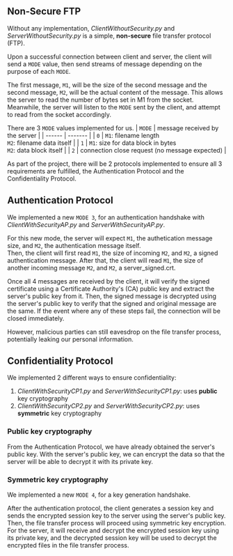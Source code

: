 ## Non-Secure FTP
Without any implementation, *ClientWithoutSecurity.py* and *ServerWithoutSecurity.py* is a simple, **non-secure** file transfer protocol (FTP).

Upon a successful connection between client and server, the client will send a `MODE` value, then send streams of message depending on the purpose of each `MODE`.

The first message, `M1`, will be the size of the second message and the second message, `M2`, will be the actual content of the message. This allows the server to read the number of bytes set in M1 from the socket.<br>
Meanwhile, the server will listen to the `MODE` sent by the client, and attempt to read from the socket accordingly.

There are 3 `MODE` values implemented for us.
| `MODE` | message received by the server |
| ------ | ------- |
| `0` | `M1`: filename length<br> `M2`: filename data itself |
| `1` | `M1`: size for data block in bytes<br> `M2`: data block itself |
| `2` | connection close request (no message expected) |

As part of the project, there will be 2 protocols implemented to ensure all 3 requirements are fulfilled, the Authentication Protocol and the Confidentiality Protocol.

## Authentication Protocol
We implemented a new `MODE 3`, for an authentication handshake with *ClientWithSecurityAP.py* and *ServerWithSecurityAP.py*.

For this new mode, the server will expect `M1`, the authetication message size, and `M2`, the authentication message itself.<br>
Then, the client will first read `M1`, the size of incoming `M2`, and `M2`, a signed authentication message. After that, the client will read `M1`, the size of another incoming message `M2`, and `M2`, a server_signed.crt.

Once all 4 messages are received by the client, it will verify the signed certificate using a Certificate Authority's (CA) public key and extract the server's public key from it. Then, the signed message is decrypted using the server's public key to verify that the signed and original message are the same. If the event where any of these steps fail, the connection will be closed immediately.

However, malicious parties can still eavesdrop on the file transfer process, potentially leaking our personal information.

## Confidentiality Protocol
We implemented 2 different ways to ensure confidentiality:<br>
1. *ClientWithSecurityCP1.py* and *ServerWithSecurityCP1.py*: uses **public** key cryptography
2. *ClientWithSecurityCP2.py* and *ServerWithSecurityCP2.py*: uses **symmetric** key cryptography

### Public key cryptography
From the Authentication Protocol, we have already obtained the server's public key. With the server's public key, we can encrypt the data so that the server will be able to decrypt it with its private key.

### Symmetric key cryptography
We implemented a new `MODE 4`, for a key generation handshake.

After the authentication protocol, the client generates a session key and sends the encrypted session key to the server using the server's public key. Then, the file transfer process will proceed using symmetric key encryption. <br>
For the server, it will receive and decrypt the encrypted session key using its private key, and the decrypted session key will be used to decrypt the encrypted files in the file transfer process.